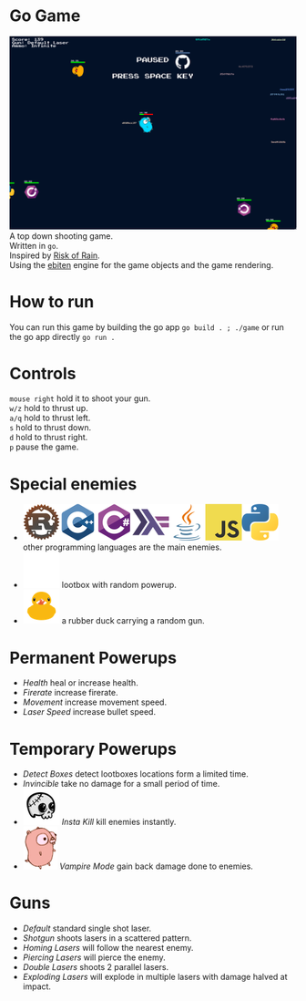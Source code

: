 # Go Game
![Go Game](./resources/go_game.png)
A top down shooting game.<br>
Written in `go`.<br>
Inspired by [Risk of Rain](https://en.wikipedia.org/wiki/Risk_of_Rain).<br>
Using the [ebiten](https://github.com/hajimehoshi/ebiten) engine for the game objects and the game rendering. <br>

# How to run
You can run this game by building the go app `go build . ; ./game` or run the go app directly `go run .`

# Controls
`mouse right` hold it to shoot your gun.<br>
`w/z` hold to thrust up.<br>
`a/q` hold to thrust left.<br>
`s` hold to thrust down.<br>
`d` hold to thrust right.<br>
`p` pause the game.

# Special enemies
- ![rust](./resources/rust.png)![cpp](./resources/cpp.png)![csharp](./resources/csharp.png)![haskell](./resources/haskell.png)![java](./resources/java.png)![javascript](./resources/javascript.png)![python](./resources/python.png) <br> other programming languages are the main enemies.<br>
- ![github](./resources/github.png) lootbox with random powerup.<br> 
- ![rubber duck](./resources/rubber_duck.png) a rubber duck carrying a random gun.<br>

# Permanent Powerups
- *Health* heal or increase health.<br>
- *Firerate* increase firerate.<br>
- *Movement* increase movement speed.<br>
- *Laser Speed* increase bullet speed.<br>

# Temporary Powerups
- *Detect Boxes* detect lootboxes locations form a limited time.<br>
- *Invincible* take no damage for a small period of time.<br>
- ![Insta Kill](./resources/skull.png) *Insta Kill* kill enemies instantly.<br>
- ![Vampire Mode](./resources/gopher_vampire.png) *Vampire Mode* gain back damage done to enemies.

# Guns
- *Default* standard single shot laser.<br>
- *Shotgun* shoots lasers in a scattered pattern.<br>
- *Homing Lasers* will follow the nearest enemy.<br>
- *Piercing Lasers* will pierce the enemy.<br>
- *Double Lasers* shoots 2 parallel lasers.<br>
- *Exploding Lasers* will explode in multiple lasers with damage halved at impact.
